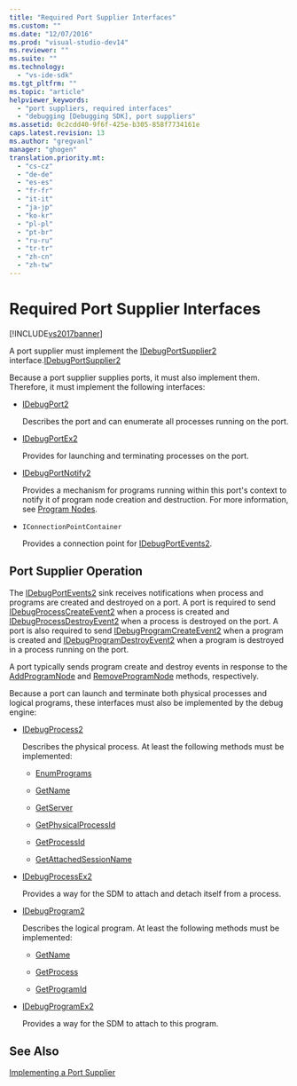 ```yaml
---
title: "Required Port Supplier Interfaces"
ms.custom: ""
ms.date: "12/07/2016"
ms.prod: "visual-studio-dev14"
ms.reviewer: ""
ms.suite: ""
ms.technology: 
  - "vs-ide-sdk"
ms.tgt_pltfrm: ""
ms.topic: "article"
helpviewer_keywords: 
  - "port suppliers, required interfaces"
  - "debugging [Debugging SDK], port suppliers"
ms.assetid: 0c2cdd40-9f6f-425e-b305-858f7734161e
caps.latest.revision: 13
ms.author: "gregvanl"
manager: "ghogen"
translation.priority.mt: 
  - "cs-cz"
  - "de-de"
  - "es-es"
  - "fr-fr"
  - "it-it"
  - "ja-jp"
  - "ko-kr"
  - "pl-pl"
  - "pt-br"
  - "ru-ru"
  - "tr-tr"
  - "zh-cn"
  - "zh-tw"
---
```

# Required Port Supplier Interfaces
[!INCLUDE[vs2017banner](../../code-quality/includes/vs2017banner.md)]

A port supplier must implement the [IDebugPortSupplier2](../../extensibility/debugger/reference/idebugportsupplier2.md) interface.[IDebugPortSupplier2](../../extensibility/debugger/reference/idebugportsupplier2.md)  
  
 Because a port supplier supplies ports, it must also implement them. Therefore, it must implement the following interfaces:  
  
-   [IDebugPort2](../../extensibility/debugger/reference/idebugport2.md)  
  
     Describes the port and can enumerate all processes running on the port.  
  
-   [IDebugPortEx2](../../extensibility/debugger/reference/idebugportex2.md)  
  
     Provides for launching and terminating processes on the port.  
  
-   [IDebugPortNotify2](../../extensibility/debugger/reference/idebugportnotify2.md)  
  
     Provides a mechanism for programs running within this port's context to notify it of program node creation and destruction. For more information, see [Program Nodes](../../extensibility/debugger/program-nodes.md).  
  
-   `IConnectionPointContainer`  
  
     Provides a connection point for [IDebugPortEvents2](../../extensibility/debugger/reference/idebugportevents2.md).  
  
## Port Supplier Operation  
 The [IDebugPortEvents2](../../extensibility/debugger/reference/idebugportevents2.md) sink receives notifications when process and programs are created and destroyed on a port. A port is required to send [IDebugProcessCreateEvent2](../../extensibility/debugger/reference/idebugprocesscreateevent2.md) when a process is created and [IDebugProcessDestroyEvent2](../../extensibility/debugger/reference/idebugprocessdestroyevent2.md) when a process is destroyed on the port. A port is also required to send [IDebugProgramCreateEvent2](../../extensibility/debugger/reference/idebugprogramcreateevent2.md) when a program is created and [IDebugProgramDestroyEvent2](../../extensibility/debugger/reference/idebugprogramdestroyevent2.md) when a program is destroyed in a process running on the port.  
  
 A port typically sends program create and destroy events in response to the [AddProgramNode](../../extensibility/debugger/reference/idebugportnotify2--addprogramnode.md) and [RemoveProgramNode](../../extensibility/debugger/reference/idebugportnotify2--removeprogramnode.md) methods, respectively.  
  
 Because a port can launch and terminate both physical processes and logical programs, these interfaces must also be implemented by the debug engine:  
  
-   [IDebugProcess2](../../extensibility/debugger/reference/idebugprocess2.md)  
  
     Describes the physical process. At least the following methods must be implemented:  
  
    -   [EnumPrograms](../../extensibility/debugger/reference/idebugprocess2--enumprograms.md)  
  
    -   [GetName](../../extensibility/debugger/reference/idebugprocess2--getname.md)  
  
    -   [GetServer](../../extensibility/debugger/reference/idebugprocess2--getserver.md)  
  
    -   [GetPhysicalProcessId](../../extensibility/debugger/reference/idebugprocess2--getphysicalprocessid.md)  
  
    -   [GetProcessId](../../extensibility/debugger/reference/idebugprocess2--getprocessid.md)  
  
    -   [GetAttachedSessionName](../../extensibility/debugger/reference/idebugprocess2--getattachedsessionname.md)  
  
-   [IDebugProcessEx2](../../extensibility/debugger/reference/idebugprocessex2.md)  
  
     Provides a way for the SDM to attach and detach itself from a process.  
  
-   [IDebugProgram2](../../extensibility/debugger/reference/idebugprogram2.md)  
  
     Describes the logical program. At least the following methods must be implemented:  
  
    -   [GetName](../../extensibility/debugger/reference/idebugprogram2--getname.md)  
  
    -   [GetProcess](../../extensibility/debugger/reference/idebugprogram2--getprocess.md)  
  
    -   [GetProgramId](../../extensibility/debugger/reference/idebugprogram2--getprogramid.md)  
  
-   [IDebugProgramEx2](../../extensibility/debugger/reference/idebugprogramex2.md)  
  
     Provides a way for the SDM to attach to this program.  
  
## See Also  
 [Implementing a Port Supplier](../../extensibility/debugger/implementing-a-port-supplier.md)